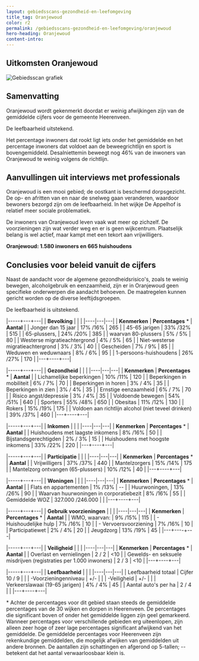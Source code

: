 ```yaml
---
layout: gebiedsscans-gezondheid-en-leefomgeving
title_tag: Oranjewoud
color: r2
permalink: /gebiedsscans-gezondheid-en-leefomgeving/oranjewoud
hero-heading: Oranjewoud
content-intro:
---
```

## Uitkomsten Oranjewoud

![Gebiedsscan grafiek](/uploads/Grafieken_Gebiedsscans_Dorpen-17.png)

## Samenvatting
Oranjewoud wordt gekenmerkt doordat er weinig afwijkingen  zijn van de gemiddelde cijfers voor  de gemeente Heerenveen.

De leefbaarheid uitstekend.

Het percentage inwoners dat rookt ligt iets onder het gemiddelde en het percentage inwoners dat voldoet aan de beweegrichtlijn en sport is bovengemiddeld. Desalniettemin beweegt nog 46% van de inwoners van Oranjewoud te weinig volgens de richtlijn.

## Aanvullingen uit interviews met professionals
Oranjewoud is een mooi gebied; de oostkant is beschermd dorpsgezicht. De op- en afritten van en naar de snelweg gaan veranderen, waardoor bewoners bezorgd zijn om de leefbaarheid. In het wijkje De Appelhof is relatief meer sociale problematiek.

De inwoners van Oranjewoud leven vaak wat meer op zichzelf. De voorzieningen zijn wat verder weg en er is geen wijkcentrum. Plaatselijk belang is wel actief, maar kampt met een tekort aan vrijwilligers.

**Oranjewoud: 1.580 inwoners en 665 huishoudens**

## Conclusies voor beleid vanuit de cijfers
Naast de aandacht voor de algemene gezondheidsrisico's, zoals te weinig bewegen, alcoholgebruik en eenzaamheid, zijn er in Oranjewoud geen specifieke onderwerpen die aandacht behoeven.  De maatregelen kunnen gericht  worden op de diverse leeftijdsgroepen.

De leefbaarheid is uitstekend.

|-----+---+---|
|  **Bevolking**  |  |    |
|----|---|---|
| **Kenmerken**  | **Percentages** * | **Aantal** |
| Jonger dan 15 jaar                                  | 17% /16% | 265 |
| 45-65 jarigen                                       | 33% /32% | 515 |
| 65-plussers,                                        | 24% /20% | 385 |
| waarvan 80-plussers                                 | 5% / 5% | 80 |
| Westerse migratieachtergrond                        | 4% / 5% | 65 |
| Niet-westerse migratieachtergrond                   | 3% / 3% | 40 |
| Gescheiden                                          | 7% / 9% | 85 |
| Weduwen en weduwnaars                               | 8% / 6% | 95 |
| 1-persoons-huishoudens                              | 26% /27%  | 170 |
|---+----+---|

|-----+---+---|
| **Gezondheid** |     |     |
|----|---|---|
| **Kenmerken** | **Percentages** * | **Aantal** |
| Lichamelijke beperkingen                            |  10% /11%    |  120   |
| Beperkingen in mobiliteit                           |  6% / 7%   |  70   |
| Beperkingen in horen                                |  3% / 4%   |  35   |
| Beperkingen in zien                                 |  3% / 4%   |  35   |
| Ernstige eenzaamheid                                |  6% / 7%   |  70   |
| Risico angst/depressie                              |  3% / 4%   |  35   |
| Voldoende bewegen                                   |  54% /51%   |  640   |
| Sporters                                            |  55% /48%   |  650   |
| Obesitas                                            |  11% /12%   |  130   |
| Rokers                                              |  15% /19%   |  175   |
| Voldoen aan richtlijn alcohol (niet teveel drinken) |  39% /37%    |  460   |
|---+----+---|

|-----+---+---|
| **Inkomen** |     |     |
|----|---|---|
| **Kenmerken**    | **Percentages** * | **Aantal** |
| Huishoudens met laagste inkomens                    |  8% /16%      |   50      |
| Bijstandsgerechtigden                               |  2% / 3%      |   15      |
| Huishoudens met hoogste inkomens                    |  33% /22%      |   220      |
|---+----+---|

|-----+---+---|
| **Participatie** |     |     |
|----|---|---|
| **Kenmerken**  | **Percentages** * | **Aantal** |
| Vrijwilligers                                       |  37% /37%      |   440      |
| Mantelzorgers                                       |  15% /14%     |   175      |
| Mantelzorg ontvangen (65-plussers)                  |  10% /12%     |   40      |
|---+----+---|

|-----+---+---|
| **Woningen** |     |     |
|----|---|---|
| **Kenmerken** | **Percentages** * | **Aantal** |
| Flats en appartementen                              | 1% /13%  |  -- |
| Huurwoningen,                                       | 13% /26% |  90 |
| Waarvan huurwoningen in corporatiebezit             | 8% /16% |  55 |
| Gemiddelde WOZ                                      | 327.000 /246.000 |      |
|---+----+---|

|-----+---+---|
| **Gebruik voorzieningen** |     |     |
|----|---|---|
| **Kenmerken** | **Percentages** * | **Aantal** |
| WMO, waarvan:                                       | 9% /15% | 115 |
| - Huishoudelijke hulp                                 | 7% /16% | 10 |
| - Vervoersvoorziening                                 | 7% /16% | 10 |
| Participatiewet                                     | 2% / 4% | 20 |
| Jeugdzorg                                           | 13% /19% | 45 |
|---+----+---|

|-----+---+---|
| **Veiligheid** |     |     |
|----|---|---|
| **Kenmerken** | **Percentages** * | **Aantal** |
| Overlast en vernielingen                                           | 2 / 2 | <10 |
| Gewelds- en seksuele misdrijven (registraties per 1.000 inwoners)  | 2 / 3 | <10 |
|---+----+---|

|-----+---+---|
| **Leefbaarheid** |     |     |
|----|---|---|
| Leefbaarheid totaal                                | Cijfer 10 / 9 |                     |
| -Voorzieningenniveau                               | +/- |                     |
| -Veiligheid                                        | +/- |           |
| Verkeerslawaai (19-65 jarigen)                     | 4% / 4% |       45              |
| Aantal auto's per ha                               | 2 / 4 |                     |
|---+----+---|

\* Achter de percentages voor dit gebied staan steeds de gemiddelde percentages van de 30 wijken en dorpen in Heerenveen. De percentages die significant boven of onder het gemiddelde liggen zijn geel gemarkeerd. Wanneer percentages voor verschillende gebieden erg uiteenlopen, zijn alleen zeer hoge of zeer lage percentages significant afwijkend van het gemiddelde. De gemiddelde percentages voor Heerenveen zijn rekenkundige gemiddelden, die mogelijk afwijken van gemiddelden uit andere bronnen. De aantallen zijn schattingen en afgerond op 5-tallen; -- betekent dat het aantal verwaarloosbaar klein is.
